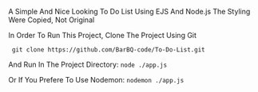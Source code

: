  A Simple And Nice Looking To Do List Using EJS And Node.js 
 The Styling Were Copied, Not Original
 
 In Order To Run This Project, Clone The Project Using Git
 
     git clone https://github.com/BarBQ-code/To-Do-List.git
     
And Run In The Project Directory:
```node ./app.js```
    
Or If You Prefere To Use Nodemon:
```nodemon ./app.js```
